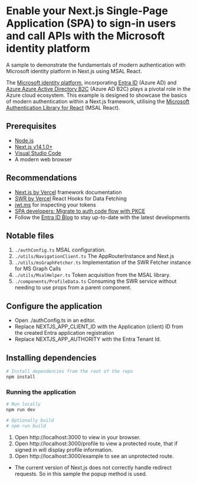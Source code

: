 # Enable your Next.js Single-Page Application (SPA) to sign-in users and call APIs with the Microsoft identity platform
A sample to demonstrate the fundamentals of modern authentication with Microsoft identity platform in Next.js using MSAL React.

The [Microsoft identity platform](https://docs.microsoft.com/azure/active-directory/develop/v2-overview), incorporating [Entra ID](https://learn.microsoft.com/en-au/entra/fundamentals/whatis) (Azure AD) and [Azure Azure Active Directory B2C](https://docs.microsoft.com/azure/active-directory-b2c/overview) (Azure AD B2C) plays a pivotal role in the Azure cloud ecosystem.
This example is designed to showcase the basics of modern authentication within a Next.js framework, utilising the [Microsoft Authentication Library for React](https://github.com/AzureAD/microsoft-authentication-library-for-js/tree/dev/lib/msal-react) (MSAL React).

## Prerequisites

- [Node.js](https://nodejs.org/en/download/)
- [Next.js v14.1.0+](https://nextjs.org/docs/getting-started/installation)
- [Visual Studio Code](https://code.visualstudio.com/download)
- A modern web browser

## Recommendations

- [Next.js by Vercel](https://nextjs.org/docs) framework documentation
- [SWR by Vercel](https://swr.vercel.app) React Hooks for Data Fetching
- [jwt.ms](https://jwt.ms) for inspecting your tokens
- [SPA developers: Migrate to auth code flow with PKCE](https://devblogs.microsoft.com/identity/migrate-to-auth-code-flow/)
- Follow the [Entra ID Blog](https://techcommunity.microsoft.com/t5/microsoft-entra-blog/bg-p/Identity) to stay up-to-date with the latest developments

## Notable files
1. `./authConfig.ts` MSAL configuration.
2. `./utils/NavigationClient.ts` The AppRouterInstance and Next.js
3. `./utils/msGraphFetcher.ts` Implementation of the SWR Fetcher instance for MS Graph Calls
4. `./utils/MsalHelper.ts` Token acquisition from the MSAL library.
5. `./components/ProfileData.ts` Consuming the SWR service without needing to use props from a parent component.

## Configure the application

- Open ./authConfig.ts in an editor.
- Replace NEXTJS_APP_CLIENT_ID with the Application (client) ID from the created Entra application registration
- Replace NEXTJS_APP_AUTHORITY with the Entra Tenant Id.

## Installing dependencies
```bash
# Install dependencies from the root of the repo
npm install
```
### Running the application
```bash
# Run locally
npm run dev

# Optionally build
# npm run build
```

1. Open http://localhost:3000 to view in your browser.
2. Open http://localhost:3000/profile to view a protected route, that if signed in will display profile information.
3. Open http://localhost:3000/example to see an unprotected route.

- The current version of Next.js does not correctly handle redirect requests. So in this sample the popup method is used.


